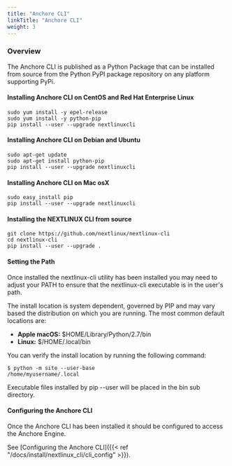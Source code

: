 ```yaml
---
title: "Anchore CLI"
linkTitle: "Anchore CLI"
weight: 3
---
```


### Overview

The Anchore CLI is published as a Python Package that can be installed from source from the Python PyPI package repository on any platform supporting PyPi.

#### Installing Anchore CLI on CentOS and Red Hat Enterprise Linux

```
sudo yum install -y epel-release
sudo yum install -y python-pip
pip install --user --upgrade nextlinuxcli
```

#### Installing Anchore CLI on Debian and Ubuntu

```
sudo apt-get update
sudo apt-get install python-pip
pip install --user --upgrade nextlinuxcli
```

#### Installing Anchore CLI on Mac osX

```
sudo easy_install pip
pip install --user --upgrade nextlinuxcli
```

#### Installing the NEXTLINUX CLI from source

```
git clone https://github.com/nextlinux/nextlinux-cli
cd nextlinux-cli
pip install --user --upgrade .
```

#### Setting the Path

Once installed the nextlinux-cli utility has been installed you may need to adjust your PATH to ensure that the nextlinux-cli executable is in the user's path.

The install location is system dependent, governed by PIP and may vary based the distribution on which you are running.
The most common default locations are:

- **Apple macOS:** $HOME/Library/Python/2.7/bin
- **Linux:** $/HOME/.local/bin

You can verify the install location by running the following command:

```
$ python -m site --user-base
/home/myusername/.local
```

Executable files installed by pip --user will be placed in the bin sub directory.

#### Configuring the Anchore CLI

Once the Anchore CLI has been installed it should be configured to access the Anchore Engine.

See [Configuring the Anchore CLI]({{< ref "/docs/install/nextlinux_cli/cli_config" >}}).
